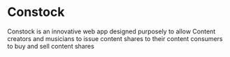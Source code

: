 # Constock
Constock is an innovative web app designed purposely to allow Content creators and musicians to issue content shares to their content consumers to buy and sell content shares
